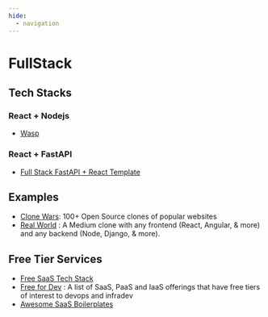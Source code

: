 ```yaml
---
hide:
  - navigation
---
```

# FullStack
## Tech Stacks
### React + Nodejs
- [Wasp](https://github.com/wasp-lang/wasp)

### React + FastAPI
- [Full Stack FastAPI + React Template](https://github.com/fastapi/full-stack-fastapi-template)

## Examples
- [Clone Wars](https://github.com/GorvGoyl/Clone-Wars): 100+ Open Source clones of popular websites
- [Real World](https://github.com/gothinkster/realworld) : A Medium clone with any frontend (React, Angular, & more) and any backend (Node, Django, & more).


## Free Tier Services
- [Free SaaS Tech Stack](https://www.reddit.com/r/nextjs/comments/1i435fa/a_complete_free_javascript_saas_architecture/?chainedPosts=t3_196yyn2)
- [Free for Dev](https://github.com/ripienaar/free-for-dev) : A list of SaaS, PaaS and IaaS offerings that have free tiers of interest to devops and infradev 
- [Awesome SaaS Boilerplates](https://github.com/smirnov-am/awesome-saas-boilerplates)
